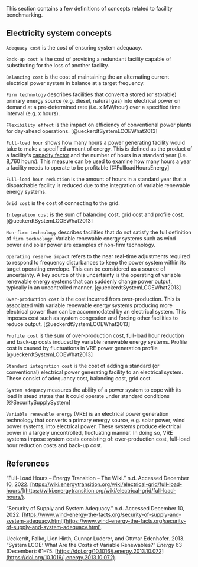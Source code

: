 This section contains a few definitions of concepts related to facility benchmarking.

## Electricity system concepts

`Adequacy cost` is the cost of ensuring system adequacy.

`Back-up cost` is the cost of providing a redundant facility capable of substituting for the loss of another facility.

`Balancing cost` is the cost of maintaining the an alternating current electrical power system in balance at a target frequency. 

`Firm technology` describes facilities that convert a stored (or storable) primary energy source (e.g. diesel, natural gas) into electrical power on demand at a pre-determined rate (i.e. x MW/hour) over a specified time interval (e.g. x hours).

`Flexibility effect` is the impact on efficiency of conventional power plants for day-ahead operations.  [@ueckerdtSystemLCOEWhat2013]

`Full-load hour` shows how many hours a power generating facility would take to make a specified amount of energy. This is defined as the product of a facility's [capacity factor](https://en.wikipedia.org/wiki/Capacity_factor) and the number of hours in a standard year (i.e. 8,760 hours). This measure can be used to examine how many hours a year a facility needs to operate to be profitable [@FullloadHoursEnergy]

`Full-load hour reduction` is the amount of hours in a standard year that a dispatchable facility is reduced due to the integration of variable renewable energy systems.

`Grid cost` is the cost of connecting to the grid.

`Integration cost` is the sum of balancing cost, grid cost and profile cost. [@ueckerdtSystemLCOEWhat2013]

`Non-firm technology` describes facilities that do not satisfy the full definition of `firm technology`. Variable renewable energy systems such as wind power and solar power are examples of non-firm technology.

`Operating reserve impact` refers to the near real-time adjustments required to respond to frequency disturbances to keep the power system within its target operating envelope. This can be considered as a source of uncertainty. A key source of this uncertainty is the operating of variable renewable energy systems that can suddenly change power output, typically in an uncontrolled manner.  [@ueckerdtSystemLCOEWhat2013]

`Over-production cost` is the cost incurred from over-production. This is associated with variable renewable energy systems producing more electrical power than can be accommodated by an electrical system. This imposes cost such as system congestion and forcing other facilities to reduce output.  [@ueckerdtSystemLCOEWhat2013]

`Profile cost` is the sum of over-production cost, full-load hour reduction and back-up costs induced by variable renewable energy systems. Profile cost is caused by fluctuations in VRE power generation profile [@ueckerdtSystemLCOEWhat2013]

`Standard integration cost` is the cost of adding a standard (or conventional) electrical power generating facility to an electrical system. These consist of adequancy cost, balancing cost, grid cost.

`System adequacy` measures the ability of a power system to cope with its load in stead states that it could operate under standard conditions [@SecuritySupplySystem]

`Variable renewable energy` (VRE) is an electrical power generation technology that converts a primary energy source, e.g. solar power, wind power systems, into electrical power. These systems produce electrical power in a largely uncontrolled, fluctuating manner. In doing so, VRE systems impose system costs consisting of: over-production cost, full-load hour reduction costs and back-up cost. 



## References

“Full-Load Hours – Energy Transition – The Wiki.” n.d. Accessed December 10, 2022. [https://wiki.energytransition.org/wiki/electrical-grid/full-load-hours/](https://wiki.energytransition.org/wiki/electrical-grid/full-load-hours/).

“Security of Supply and System Adequacy.” n.d. Accessed December 10, 2022. [https://www.wind-energy-the-facts.org/security-of-supply-and-system-adequacy.html](https://www.wind-energy-the-facts.org/security-of-supply-and-system-adequacy.html).

Ueckerdt, Falko, Lion Hirth, Gunnar Luderer, and Ottmar Edenhofer. 2013. “System LCOE: What Are the Costs of Variable Renewables?” _Energy_ 63 (December): 61–75. [https://doi.org/10.1016/j.energy.2013.10.072](https://doi.org/10.1016/j.energy.2013.10.072).